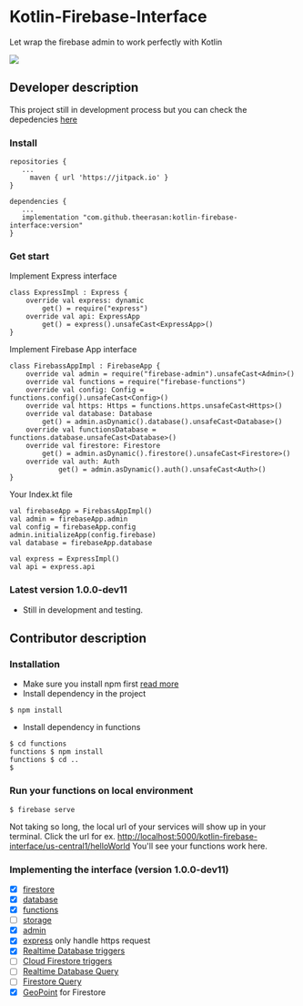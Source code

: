 # Kotlin-Firebase-Interface
Let wrap the firebase admin to work perfectly with Kotlin

[![](https://jitpack.io/v/theerasan/kotlin-firebase-interface.svg)](https://jitpack.io/#theerasan/kotlin-firebase-interface)

## Developer description
This project still in development process but you can check the depedencies [here](https://jitpack.io/#theerasan/kotlin-firebase-interface) 

### Install

```
repositories {
   ...
	 maven { url 'https://jitpack.io' }
}

dependencies {
   ...
   implementation "com.github.theerasan:kotlin-firebase-interface:version"
}
```
### Get start
Implement Express interface

```
class ExpressImpl : Express {
    override val express: dynamic
        get() = require("express")
    override val api: ExpressApp
        get() = express().unsafeCast<ExpressApp>()
}
```

Implement Firebase App interface

```
class FirebassAppImpl : FirebaseApp {
    override val admin = require("firebase-admin").unsafeCast<Admin>()
    override val functions = require("firebase-functions")
    override val config: Config = functions.config().unsafeCast<Config>()
    override val https: Https = functions.https.unsafeCast<Https>()
    override val database: Database
        get() = admin.asDynamic().database().unsafeCast<Database>()
    override val functionsDatabase = functions.database.unsafeCast<Database>()
    override val firestore: Firestore
        get() = admin.asDynamic().firestore().unsafeCast<Firestore>()
    override val auth: Auth
            get() = admin.asDynamic().auth().unsafeCast<Auth>()
}
```

Your Index.kt file

```
val firebaseApp = FirebassAppImpl()
val admin = firebaseApp.admin
val config = firebaseApp.config
admin.initializeApp(config.firebase)
val database = firebaseApp.database

val express = ExpressImpl()
val api = express.api
```

### Latest version 1.0.0-dev11
* Still in development and testing.

## Contributor description

### Installation
- Make sure you install npm first [read more](https://www.npmjs.com/)
- Install dependency in the project
```
$ npm install
```
- Install dependency in functions
```
$ cd functions
functions $ npm install
functions $ cd ..
$
```

### Run your functions on local environment
```
$ firebase serve
```
Not taking so long, the local url of your services will show up in your terminal.
Click the url for ex. [http://localhost:5000/kotlin-firebase-interface/us-central1/helloWorld](http://localhost:5000/kotlin-firebase-interface/us-central1/helloWorld) You'll see your functions work here.

### Implementing the interface (version 1.0.0-dev11)
* [x] [firestore](https://firebase.google.com/docs/reference/js/firebase.firestore)
* [x] [database](https://firebase.google.com/docs/reference/js/firebase.database)
* [x] [functions](https://firebase.google.com/docs/reference/js/firebase.functions)
* [ ] [storage](https://firebase.google.com/docs/reference/js/firebase.storage)
* [x] [admin](https://firebase.google.com/docs/reference/admin/node/)
* [x] [express](https://expressjs.com/en/4x/api.html) only handle https request
* [x] [Realtime Database triggers](https://firebase.google.com/docs/functions/database-events)
* [ ] [Cloud Firestore triggers](https://firebase.google.com/docs/functions/firestore-events)
* [ ] [Realtime Database Query](https://firebase.google.com/docs/reference/android/com/google/firebase/database/Query)
* [ ] [Firestore Query](https://firebase.google.com/docs/reference/android/com/google/firebase/firestore/Query)
* [x] [GeoPoint](https://firebase.google.com/docs/reference/android/com/google/firebase/firestore/GeoPoint) for Firestore

